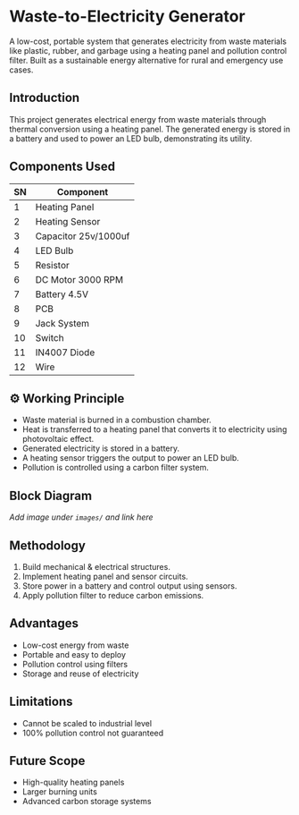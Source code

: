 # Waste-to-Electricity Generator

A low-cost, portable system that generates electricity from waste materials like plastic, rubber, and garbage using a heating panel and pollution control filter. Built as a sustainable energy alternative for rural and emergency use cases.

## Introduction

This project generates electrical energy from waste materials through thermal conversion using a heating panel. The generated energy is stored in a battery and used to power an LED bulb, demonstrating its utility.

## Components Used

| SN | Component              |
|----|------------------------|
| 1  | Heating Panel          |
| 2  | Heating Sensor         |
| 3  | Capacitor 25v/1000uf   |
| 4  | LED Bulb               |
| 5  | Resistor               |
| 6  | DC Motor 3000 RPM      |
| 7  | Battery 4.5V           |
| 8  | PCB                    |
| 9  | Jack System            |
| 10 | Switch                 |
| 11 | IN4007 Diode           |
| 12 | Wire                   |

## ⚙️ Working Principle

- Waste material is burned in a combustion chamber.
- Heat is transferred to a heating panel that converts it to electricity using photovoltaic effect.
- Generated electricity is stored in a battery.
- A heating sensor triggers the output to power an LED bulb.
- Pollution is controlled using a carbon filter system.

## Block Diagram

*Add image under `images/` and link here*

## Methodology

1. Build mechanical & electrical structures.
2. Implement heating panel and sensor circuits.
3. Store power in a battery and control output using sensors.
4. Apply pollution filter to reduce carbon emissions.

## Advantages

- Low-cost energy from waste
- Portable and easy to deploy
- Pollution control using filters
- Storage and reuse of electricity

## Limitations

- Cannot be scaled to industrial level
- 100% pollution control not guaranteed

## Future Scope

- High-quality heating panels
- Larger burning units
- Advanced carbon storage systems




